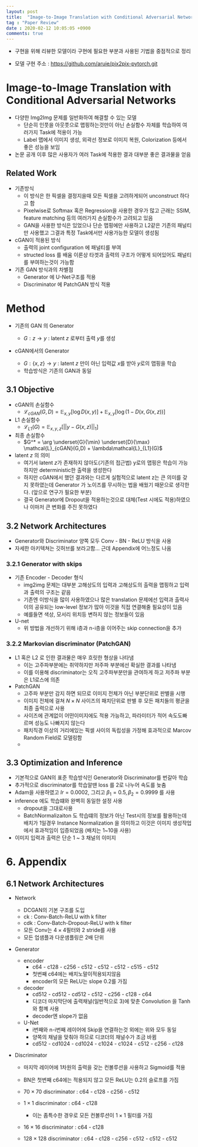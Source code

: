 ```yaml
---
layout: post
title:  "Image-to-Image Translation with Conditional Adversarial Networks"
tag : "Paper Review"
date : 2020-02-12 10:05:05 +0900
comments: true
---
```

- 구현을 위해 리뷰한 모델이라 구현에 필요한 부분과 사용된 기법을 중점적으로 정리

- 모델 구현 주소 : https://github.com/aruie/pix2pix-pytorch.git

# Image-to-Image Translation with Conditional Adversarial Networks
- 다양한 Img2Img 문제를 일반화하여 해결할 수 있는 모델
  - 단순히 인풋을 아웃풋으로 맵핑하는것만이 아닌 손실함수 자체를 학습하여 여러가지 Task에 적용이 가능
  - Label 맵에서 이미지 생성, 외곽선 정보로 이미지 복원, Colorization 등에서 좋은 성능을 보임
- 논문 공개 이후 많은 사용자가 여러 Task에 적용한 결과 대부분 좋은 결과물을 얻음

## Related Work
- 기존방식
  - 이 방식은 한 픽셀을 결정지을때 모든 픽셀을 고려하게되어 unconstruct 하다고 함
  - Pixelwise로 Softmax 혹은 Regression을 사용한 경우가 많고 근래는 SSIM, feature matching 등의 여러가지 손실함수가 고려되고 있음
  - GAN을 사용한 방식은 있었으나 단순 맵핑에만 사용하고 L2같은 기존의 패널티만 사용했고 그결과 특정 Task에서만 사용가능한 모델이 생성됨
- cGAN이 적용된 방식
  - 출력의 joint configuration 에 패널티를 부여
  - structed loss 를 배움 이론상 타겟과 출력의 구조가 어떻게 되어있어도 패널티를 부여하는것이 가능함
- 기존 GAN 방식과의 차별점
  - Generator 에 U-Net구조를 적용
  - Discriminator 에 PatchGAN 방식 적용

# Method
- 기존의 GAN 의 Generator
  - $G :z \to y$ : latent $z$ 로부터 출력 $y$를 생성

- cGAN에서의 Generator
  - $G :\{x, z\} \to y$ : latent $z$ 만이 아닌 입력값 $x$를 받아 $y$로의 맵핑을 학습
  - 학습방식은 기존의 GAN과 동일

## 3.1 Objective
- cGAN의 손실함수
  - $\mathcal{L}_{cGAN}(G,D) = \mathbb{E}_{x,y}[\log D(x,y)] + \mathbb{E}_{x,y}[\log (1-D(x,G(x,z))]$
- L1 손실함수
  - $\mathcal{L}_{L1}(G) = \mathbb{E}_{x,y,z}[||y-G(x,z)||_1]$
- 최종 손실함수
  - $G^* = \arg \underset{G}{\min} \underset{D}{\max}  \mathcal{L}_{cGAN}(G,D) + \lambda\mathcal{L}_{L1}(G)$
- latent $z$ 의 의미
  - 여기서 latent $z$가 존재하지 않아도(기존의 접근법) y로의 맵핑은 학습이 가능하지만 deterministic한 출력을 생성한다
  - 하지만 cGAN에서 했던 결과와는 다르게 실험적으로 latent z는 큰 의미를 갖지 못하였는데 Generator 가 노이즈를 무시하는 법을 배웠기 때문으로 생각한다. (앞으로 연구가 필요한 부분)
  - 결국 Generator에 Dropout을 적용하는것으로 대체(Test 시에도 적용)하였으나 이마저 큰 변화를 주진 못하였다

## 3.2 Network Architectures
- Generator와 Discriminator 양쪽 모두 Conv - BN - ReLU 방식을 사용
- 자세한 아키텍쳐는 깃허브를 보라고함... 근데 Appendix에 어느정도 나옴
### 3.2.1 Generator with skips
- 기존 Encoder - Decoder 형식
  - img2img 문제는 대부분 고해상도의 입력과 고해상도의 출력을 맵핑하고 입력과 출력의 구조는 같음
  - 기존엔 이방식을 많이 사용하였으나 많은 translation 문제에선 입력과 출력사이의 공유되는 low-level 정보가 많아 이것을 직접 연결해줄 필요성이 있음
  - 예를들면 색상, 모서리 위치등 변하지 않는 정보들이 있음
- U-net
  - 위 방법을 개선하기 위해 i층과 n-i층을 이어주는 skip connection을 추가

### 3.2.2 Markovian discriminator (PatchGAN)
- L1 혹은 L2 로 인한 결과물은 매우 흐릿한 형상을 나타냄
  - 이는 고주파부분에는 취약하지만 저주파 부분에선 확실한 결과를 나타냄
  - 이를 이용해 discriminator는 오직 고주파부분만을 관여하게 하고 저주파 부분은 L1로스에 의존
- PatchGAN
  - 고주파 부분만 감지 하면 되므로 이미지 전체가 아닌 부분단위로 판별을 시행
  - 이미지 전체에 걸쳐 $N\times N$ 사이즈의 패치단위로 판별 후 모든 패치들의 평균을 최종 출력으로 사용
  - 사이즈에 관계없이 어떤이미지에도 적용 가능하고, 파라미터가 적어 속도도빠르며 성능도 나빠지지 않는다
  - 패치직경 이상의 거리에있는 픽셀 사이의 독립성을 가정해 효과적으로 Marcov Random Field로 모델링함
  - 

## 3.3 Optimization and Inference
- 기본적으로 GAN의 표준 학습방식인 Generator와 Discriminator를 번갈아 학습
- 추가적으로 discriminator를 학습알땐 loss 를 2로 나누어 속도를 늦춤
- Adam을 사용하였고 $lr=0.0002$, 그리고 $\beta_1=0.5, \beta_2=0.9999$ 를 사용 
- inference 에도 학습떄와 완벽히 동일한 설정 사용
  - dropout을 그대로사용
  - BatchNormalizaiton 도 학습떄의 정보가 아닌 Test시의 정보를 활용하는데 배치가 1일경우  Instance Normalization 을 의미하고 이것은 이미지 생성작업에서 효과적임이 입증되었음 (배치는 1~10을 사용)
- 이미지 입력과 출력은 단순 1 ~ 3 채널의 이미지


# 6. Appendix
## 6.1 Network Architectures
- Network
  - DCGAN의 기본 구조를 도입
  - ck : Conv-Batch-ReLU with k filter
  - cdk : Conv-Batch-Dropout-ReLU with k filter
  - 모든 Conv는 $4\times4$필터와 2 stride를 사용
  - 모든 업샘플과 다운샘플링은 2배 단위
 
 - Generator
   - encoder
     - c64 - c128 - c256 - c512 - c512 - c512 - c515 - c512
     - 첫번째 c64에는 배치노말이적용되지않음
     - encoder의 모든 ReLU는 slope 0.2를 가짐
   - decoder
     - cd512 - cd512 - cd512 - c512 - c256 - c128 - c64
     - 디코더 마지막단에 출력채널(일반적으로 3)에 맞춘 Convolution 을 Tanh와 함꼐 사용
     - decoder엔 slope가 없음
   - U-Net
     - i번째와 n-i번째 레이어에 Skip을 연결하는것 외에는 위와 모두 동일
     - 양쪽의 채널을 맞춰야 하므로 디코더의 채널수가 조금 바뀜
     - cd512 - cd1024 - cd1024 - c1024 - c1024 - c512 - c256 - c128
 - Discriminator
   - 마지막 레이어에 1차원의 출력을 갖는 컨볼루션을 사용하고 Sigmoid를 적용
   - BN은 첫번째 c64에는 적용되지 않고 모든 ReLU는 0.2의 슬로프를 가짐

   - $70\times70$ discriminator : c64 - c128 - c256 - c512
   - $1\times1$ discriminator : c64 - c128
     - 이는 좀특수한 경우로 모든 컨볼루션이 $1\times1$ 필터를 가짐
   - $16\times16$ discriminator : c64 - c128
   - $128\times128$ discriminator : c64 - c128 - c256 - c512 - c512 - c512

